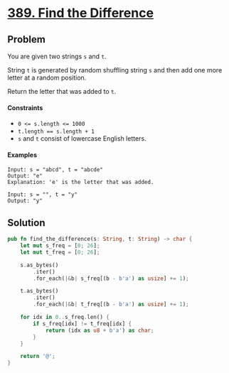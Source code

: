 # [389. Find the Difference](https://leetcode.com/problems/find-the-difference/)

## Problem

You are given two strings `s` and `t`.

String `t` is generated by random shuffling string `s` and then add one more
letter at a random position.

Return the letter that was added to `t`.

#### Constraints

* `0 <= s.length <= 1000`
* `t.length == s.length + 1`
* `s` and `t` consist of lowercase English letters.

#### Examples

```text
Input: s = "abcd", t = "abcde"
Output: "e"
Explanation: 'e' is the letter that was added.
```

```text
Input: s = "", t = "y"
Output: "y"
```

## Solution

```rust
pub fn find_the_difference(s: String, t: String) -> char {
    let mut s_freq = [0; 26];
    let mut t_freq = [0; 26];

    s.as_bytes()
        .iter()
        .for_each(|&b| s_freq[(b - b'a') as usize] += 1);

    t.as_bytes()
        .iter()
        .for_each(|&b| t_freq[(b - b'a') as usize] += 1);

    for idx in 0..s_freq.len() {
        if s_freq[idx] != t_freq[idx] {
            return (idx as u8 + b'a') as char;
        }
    }

    return '@';
}
```